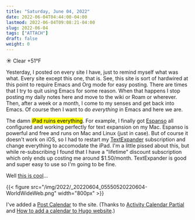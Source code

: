 ```yaml
---
title: "Saturday, June 04, 2022"
date: 2022-06-04T04:44:00-04:00
lastmod: 2022-06-04T09:08:21-04:00
slug: 2022-06-04
tags: ["ATTACH"]
draft: false
weight: 0
---
```


☀️   Clear +51°F

Yesterday, I posted on every site I have, just to remind myself what was what. Every site except this one, that is. See, this site is sort of hardwired at this point to require Emacs and Org mode for easy posting. There are times that I try to quit using Emacs for some reason. When that happens I stop posting my daily notes here and move to the wiki or Roam or wherever. Then, after a week or a month, I come to my senses and get back into Emacs. Of course then I want to do _everything_ in Emacs and here we are.

The damn <mark>iPad ruins everything</mark>. For example, I finally got [Espanso](https://espanso.org) all configured and working perfectly for text expansion on my Mac. Espanso is powerful and free and runs on Mac and Linux (just in case). But of course it doesn't work on iOS, so I had to restart my [TextExpander](https://textexpander.com) subscription and change everything to accomodate the iPad. I'm a little pissed about this, but while re-subscribing I found that I have a "lifetime" discount subscription which only ends up costing me around $1.50/month. TextExpander is good and super easy to use so I'm going to be fine.

Well [this is cool](https://blog.iconfactory.com/2022/06/worldwideweb-part-2/)...

{{< figure src="/img/2022/_20220604_05550520220604-WorldWideWeb.png" width="800px" >}}

I've added a [Post Calendar](/calendar/) to the site. (Thanks to [Activity Calendar Partial](https://gohugohq.com/partials/activity-calendar-posts/) and [How to add a calendar to Hugo website](https://yueyvettehao.netlify.app/post/2020-05-07-activitycalendar/#add-the-calendar-to-the-frontpage).)

[//]: # "Exported with love from a post written in Org mode"
[//]: # "- https://github.com/kaushalmodi/ox-hugo"
